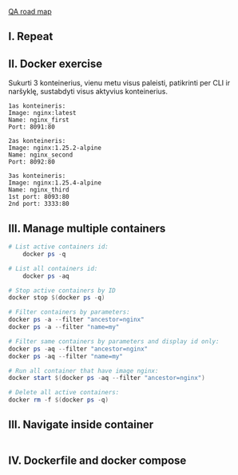 
[QA road map](https://roadmap.sh/qa)

## I. Repeat
## II. Docker exercise

Sukurti 3 konteinerius, vienu metu visus paleisti, patikrinti per CLI ir naršyklę, sustabdyti visus aktyvius konteinerius.

    1as konteineris:
    Image: nginx:latest
    Name: nginx_first
    Port: 8091:80

    2as konteineris:
    Image: nginx:1.25.2-alpine
    Name: nginx_second
    Port: 8092:80

    3as konteineris:
    Image: nginx:1.25.4-alpine
    Name: nginx_third
    1st port: 8093:80
    2nd port: 3333:80


## III. Manage multiple containers
```powershell
# List active containers id: 
    docker ps -q

# List all containers id: 
    docker ps -aq
```

```powershell
# Stop active containers by ID
docker stop $(docker ps -q)

# Filter containers by parameters:
docker ps -a --filter "ancestor=nginx"
docker ps -a --filter "name=my"

# Filter same containers by parameters and display id only:
docker ps -aq --filter "ancestor=nginx"
docker ps -aq --filter "name=my"

# Run all container that have image nginx:
docker start $(docker ps -aq --filter "ancestor=nginx")

# Delete all active containers:
docker rm -f $(docker ps -q)
```

## III. Navigate inside container

```powershell

```

## IV. Dockerfile and docker compose


```powershell

```

```powershell

```

```powershell

```

```powershell

```